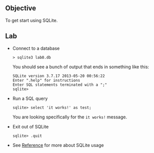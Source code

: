 ## Objective
To get start using SQLite. 

## Lab
* Connect to a database
   ```
   > sqlite3 lab0.db
   ```

   You should see a bunch of output that ends in something like this:
   ```
   SQLite version 3.7.17 2013-05-20 00:56:22
   Enter ".help" for instructions
   Enter SQL statements terminated with a ";"
   sqlite>
   ```

* Run a  SQL query
   ```
   sqlite> select 'it works!' as test;
   ```
   You are looking specifically for the `it works!` message.

* Exit out of SQLite
   ```
   sqlite> .quit
   ```

* See [Reference](../readme.md#reference) for more about SQLite usage
